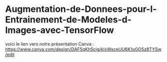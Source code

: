 # Augmentation-de-Donnees-pour-l-Entrainement-de-Modeles-d-Images-avec-TensorFlow

voici le lien vers notre présentation Canva : https://www.canva.com/design/DAF5qKh5cig/kIxWsceUU6K1oGO5z8TYSw/edit

